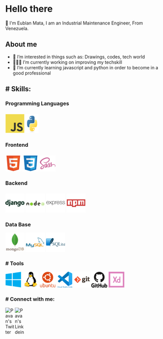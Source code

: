 <h1>Hello there</h1>
👋 I'm Eublan Mata, I am an Industrial Maintenance Engineer, From Venezuela.

<h2>About me</h2>

- 👀 I’m interested in things such as: Drawings, codes, tech world
- 👨🏽‍💻 I’m currently working on improving my techskill
- 🌱 I’m currently learning javascript and python in order to become in a good professional

<h2># Skills: </h2>

<h3> Programming Languages <h3>
<img style="margin: auto;" src="https://github.com/devicons/devicon/blob/master/icons/javascript/javascript-original.svg" alt=javascript width="60" height="60"/>
<img style="margin: auto;" src="https://github.com/devicons/devicon/blob/master/icons/python/python-original.svg" alt=python width="40" height="60"/>

<h3> Frontend <h3>
<div>
<img style="margin: auto;" src="https://github.com/devicons/devicon/blob/master/icons/html5/html5-original.svg" alt=html5 width="50" height="50"/>
<img style="margin: auto;" src="https://github.com/devicons/devicon/blob/master/icons/css3/css3-original.svg" alt=css3 width="50" height="50"/>
<img style="margin: auto;" src="https://github.com/devicons/devicon/blob/master/icons/sass/sass-original.svg" alt=sass width="50" height="50"/>
</div>
  
<h3> Backend <h3>
<div>
<img style="margin: auto;" src="https://github.com/devicons/devicon/blob/master/icons/django/django-plain-wordmark.svg" alt=django width="60" height="60"/> 
<img style="margin: auto;" src="https://github.com/devicons/devicon/blob/master/icons/nodejs/nodejs-original-wordmark.svg" alt=nodejs width="60" height="60"/>
<img style="margin: auto;" src="https://github.com/devicons/devicon/blob/master/icons/express/express-original-wordmark.svg" alt=nodejs width="60" height="60"/>
<img style="margin: auto;" src="https://github.com/devicons/devicon/blob/master/icons/npm/npm-original-wordmark.svg" alt=npm width="60" height="60"/>
</div>
  
<h3> Data Base </h3>
<div>
  <img style="margin: auto;" src="https://github.com/devicons/devicon/blob/master/icons/mongodb/mongodb-original-wordmark.svg" alt=git width="60" height="60"/>
  <img style="margin: auto;" src="https://github.com/devicons/devicon/blob/master/icons/mysql/mysql-original-wordmark.svg" alt=git width="60" height="60"/>
  <img style="margin: auto;" src="https://github.com/devicons/devicon/blob/master/icons/sqlite/sqlite-original-wordmark.svg" alt=git width="60" height="60"/>
</div>

<h3># Tools </h3>
<div>
  <img style="margin: auto;" src="https://github.com/devicons/devicon/blob/master/icons/windows8/windows8-original.svg" alt=git width="50" height="50"/>
  <img style="margin: auto;" src="https://github.com/devicons/devicon/blob/master/icons/linux/linux-original.svg" alt=git width="50" height="50"/>
  <img style="margin: auto;" src="https://github.com/devicons/devicon/blob/master/icons/ubuntu/ubuntu-plain-wordmark.svg" alt=git width="50" height="50"/>
  <img style="margin: auto;" src="https://github.com/devicons/devicon/blob/master/icons/vscode/vscode-original-wordmark.svg" alt=git width="50" height="50"/>
  <img style="margin: auto;" src="https://github.com/devicons/devicon/blob/master/icons/git/git-original-wordmark.svg" alt=git width="50" height="50"/>
  <img style="margin: auto;" src="https://github.com/devicons/devicon/blob/master/icons/github/github-original-wordmark.svg" alt=git width="50" height="50"/>
  <img style="margin: auto;" src="https://github.com/devicons/devicon/blob/master/icons/xd/xd-line.svg" alt=git width="50" height="50"/>
</div>

<h3># Connect with me: </h3>
<a target="_blank" href="https://twitter.com/EumT07">
  <img align="left" alt="Pavan's Twitter" width="30px" src="https://cdn.jsdelivr.net/npm/simple-icons@v3/icons/twitter.svg" />
</a>
<a target="_blank" href="https://www.linkedin.com/in/eublan-mata-060227161/">
  <img align="left" alt="Pavan's Linkdein" width="30px" src="https://cdn.jsdelivr.net/npm/simple-icons@v3/icons/linkedin.svg" />
</a>



<!---
EumT07/EumT07 is a ✨ special ✨ repository because its `README.md` (this file) appears on your GitHub profile.
You can click the Preview link to take a look at your changes.
--->
